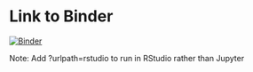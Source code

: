 # Link to Binder

[![Binder](https://mybinder.org/badge.svg)](https://mybinder.org/v2/gh/mydatastory-dev/r_binder/master?urlpath=rstudio)

Note: Add ?urlpath=rstudio to run in RStudio rather than Jupyter
